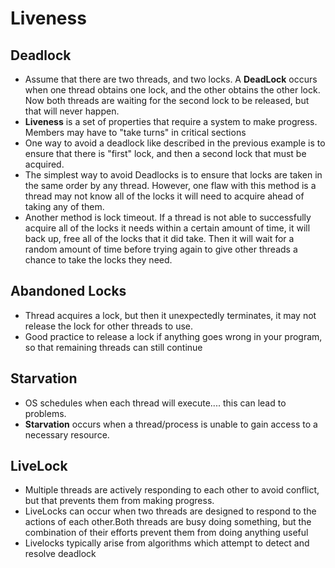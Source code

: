 # Liveness

## Deadlock
- Assume that there are two threads, and two locks. A **DeadLock** occurs when
one thread obtains one lock, and the other obtains the other lock. Now both
threads are waiting for the second lock to be released, but that will never
happen.
- **Liveness** is a set of properties that require a system to make progress.
Members may have to "take turns" in critical sections
- One way to avoid a deadlock like described in the previous example is to
ensure that there is "first" lock, and then a second lock that must be acquired.
- The simplest way to avoid Deadlocks is to ensure that locks are taken in the
same order by any thread. However, one flaw with this method is a thread may not
know all of the locks it will need to acquire ahead of taking any of them.
- Another method is lock timeout. If a thread is not able to successfully
acquire all of the locks it needs within a certain amount of time, it will back
up, free all of the locks that it did take. Then it will wait for a random
amount of time before trying again to give other threads a chance to take the
locks they need.

## Abandoned Locks
- Thread acquires a lock, but then it unexpectedly terminates, it may not
release the lock for other threads to use.
- Good practice to release a lock if anything goes wrong in your program, so
that remaining threads can still continue

## Starvation
- OS schedules when each thread will execute.... this can lead to problems.
- **Starvation** occurs when a thread/process is unable to gain access to a
necessary resource.

## LiveLock
- Multiple threads are actively responding to each other to avoid conflict, but
that prevents them from making progress.
- LiveLocks can occur when two threads are designed to respond to the actions of
each other.Both threads are busy doing something, but the combination of their
efforts prevent them from doing anything useful
- Livelocks typically arise from algorithms which attempt to detect and resolve
deadlock
